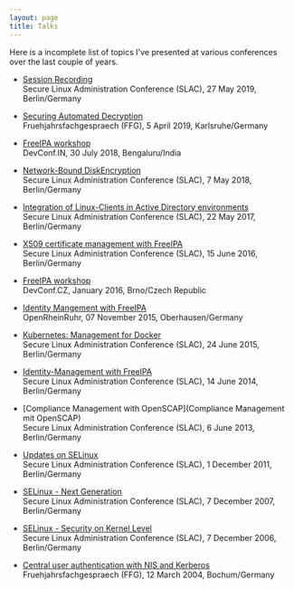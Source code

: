 ```yaml
---
layout: page
title: Talks
---
```


Here is a incomplete list of topics I've presented at various conferences over
the last couple of years.

- [Session Recording](https://www.heinlein-support.de/slac/2019/vortrag/session-recording)  
Secure Linux Administration Conference (SLAC), 27 May 2019, Berlin/Germany

- [Securing Automated Decryption](https://redhat.slides.com/tscherf/sad-2?token=j8J2oML7)  
Fruehjahrsfachgespraech (FFG), 5 April 2019, Karlsruhe/Germany

- [FreeIPA workshop](https://redhat.slides.com/tscherf/deck?token=EItwZ45W)  
DevConf.IN, 30 July 2018, Bengaluru/India

- [Network-Bound DiskEncryption](https://www.heinlein-support.de/slac/2018/vortrag/network-bound-disk-encryption)  
Secure Linux Administration Conference (SLAC), 7 May 2018, Berlin/Germany

- [Integration of Linux-Clients in Active Directory environments](https://www.heinlein-support.de/slac/2017/vortrag/linux-clients-in-windows-ad)  
Secure Linux Administration Conference (SLAC), 22 May 2017, Berlin/Germany

- [X509 certificate management with FreeIPA](https://www.heinlein-support.de/slac/2016/vortrag/x509-zertifikats-management-mit-freeipa)  
Secure Linux Administration Conference (SLAC), 15 June 2016, Berlin/Germany

- [FreeIPA workshop]()  
DevConf.CZ, January 2016, Brno/Czech Republic

- [Identity Mangement with FreeIPA](http://programm.openrheinruhr.de/2015/events/368.de.html)  
OpenRheinRuhr, 07 November 2015, Oberhausen/Germany

- [Kubernetes: Management for Docker](https://www.heinlein-support.de/slac/2015/vortrag/kubernetes-management-fuer-docker)  
Secure Linux Administration Conference (SLAC), 24 June 2015, Berlin/Germany

- [Identity-Management with FreeIPA](https://www.heinlein-support.de/slac/2014/vortrag/identity-management-mit-freeipa)  
Secure Linux Administration Conference (SLAC), 14 June 2014, Berlin/Germany

- [Compliance Management with OpenSCAP](Compliance Management mit OpenSCAP)  
Secure Linux Administration Conference (SLAC), 6 June 2013, Berlin/Germany

- [Updates on SELinux](https://www.heinlein-support.de/slac/2011/vortrag/selinux-was-gibts-neues)  
Secure Linux Administration Conference (SLAC), 1 December 2011, Berlin/Germany

- [SELinux - Next Generation](https://www.heinlein-support.de/web/akademie/slac-2007/slac07-selinux-next-generation/)  
Secure Linux Administration Conference (SLAC), 7 December 2007, Berlin/Germany

- [SELinux - Security on Kernel Level](http://www.heinlein-support.de/web/akademie/slac-selinux)  
Secure Linux Administration Conference (SLAC), 7 December 2006, Berlin/Germany

- [Central user authentication with NIS and Kerberos](https://guug.de/veranstaltungen/ffg2004/abstracts.html#F13)  
Fruehjahrsfachgespraech (FFG), 12 March 2004, Bochum/Germany

